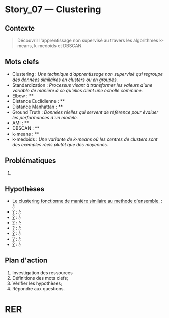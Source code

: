 <link rel="stylesheet" href="../../../stylesheet.css">

# Story_07 — Clustering

## Contexte
> Découvrir l'apprentissage non supervisé au travers les algorithmes k-means, k-medoids et DBSCAN.

## Mots clefs
- <def-of>Clustering</def-of> : *Une technique d'apprentissage non supervisé qui regroupe des données similaires en clusters ou en groupes.*
- <def-of>Standardization</def-of> : *Processus visant à transformer les valeurs d'une variable de manière à ce qu'elles aient une échelle commune.*
- <def-of>Elbow</def-of> : **
- <def-of>Distance Euclidienne</def-of> : **
- <def-of>Distance Manhattan</def-of> : **
- <def-of>Ground Truth</def-of> : *Données réelles qui servent de référence pour évaluer les performances d'un modèle.*
- <def-of>AMI</def-of> : **
- <def-of>DBSCAN</def-of> : **
- <def-of>k-means</def-of> : **
- <def-of>k-medoids</def-of> : *Une variante de k-means où les centres de clusters sont des exemples réels plutôt que des moyennes.*

## Problématiques
1. 

## Hypothèses
- <u>Le clustering fonctionne de manière similaire au methode d'ensemble.</u> <h-f/> : *!;*
- <u>?</u> <h-t/> : *!;*
- <u>?</u> <h-t/> : *!;*
- <u>?</u> <h-t/> : *!;*
- <u>?</u> <h-t/> : *!;*
- <u>?</u> <h-t/> : *!;*
- <u>?</u> <h-t/> : *!;*
- <u>?</u> <h-t/> : *!;*

## Plan d'action
1. Investigation des ressources
6. Définitions des mots clefs;
7. Vérifier les hypothèses;
8. Répondre aux questions.

# RER